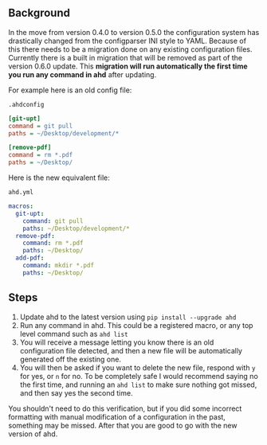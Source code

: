 ## Background

In the move from version 0.4.0 to version 0.5.0 the configuration system has drastically changed from the configparser INI style to YAML. Because of this there needs to be a migration done on any existing configuration files. Currently there is a built in migration that will be removed as part of the version 0.6.0 update. This **migration will run automatically the first time you run any command in ahd** after updating.


For example here is an old config file:

```.ahdconfig```

```ini
[git-upt]
command = git pull
paths = ~/Desktop/development/*

[remove-pdf]
command = rm *.pdf
paths = ~/Desktop/
```

Here is the new equivalent file:

```ahd.yml```

```yaml
macros:
  git-upt:
    command: git pull
    paths: ~/Desktop/development/*
  remove-pdf:
    command: rm *.pdf
    paths: ~/Desktop/
  add-pdf:
    command: mkdir *.pdf
    paths: ~/Desktop/
```



## Steps

1. Update ahd to the latest version using ```pip install --upgrade ahd```
2. Run any command in ahd. This could be a registered macro, or any top level command such as ```ahd list```
3. You will receive a message letting you know there is an old configuration file detected, and then a new file will be automatically generated off the existing one. 
4. You will then be asked if you want to delete the new file, respond with ```y``` for yes, or ```n``` for no. To be completely safe I would recommend saying no the first time, and running an ```ahd list``` to make sure nothing got missed, and then say yes the second time. 

You shouldn't need to do this verification, but if you did some incorrect formatting with manual modification of a configuration in the past, something may be missed. After that you are good to go with the new version of ahd.